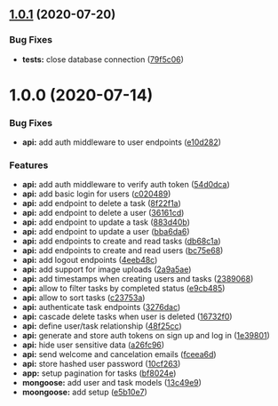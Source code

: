 ## [1.0.1](https://github.com/ferlopezm94/task-manager-api/compare/v1.0.0...v1.0.1) (2020-07-20)


### Bug Fixes

* **tests:** close database connection ([79f5c06](https://github.com/ferlopezm94/task-manager-api/commit/79f5c06bc8fa7e9c7273099b879df46713a93cb2))

# 1.0.0 (2020-07-14)


### Bug Fixes

* **api:** add auth middleware to user endpoints ([e10d282](https://github.com/ferlopezm94/task-manager-api/commit/e10d282292c4f860b241fbadda302562e8b68f59))


### Features

* **api:** add auth middleware to verify auth token ([54d0dca](https://github.com/ferlopezm94/task-manager-api/commit/54d0dcad438ad1c29d6c3b771cbb53207283d57f))
* **api:** add basic login for users ([c020489](https://github.com/ferlopezm94/task-manager-api/commit/c02048999d1ca50672a7b00adc5a17b86dc8e6aa))
* **api:** add endpoint to delete a task ([8f22f1a](https://github.com/ferlopezm94/task-manager-api/commit/8f22f1a818be21b5d5246b67d66736eafe57f870))
* **api:** add endpoint to delete a user ([36161cd](https://github.com/ferlopezm94/task-manager-api/commit/36161cd5c569263ec38131c886df8789ea67dfd1))
* **api:** add endpoint to update a task ([883d40b](https://github.com/ferlopezm94/task-manager-api/commit/883d40b29378e77d4910a7abf1e47e40e34cb9fe))
* **api:** add endpoint to update a user ([bba6da6](https://github.com/ferlopezm94/task-manager-api/commit/bba6da670b9e20c42cb1ecaf15d2f0a7b479c276))
* **api:** add endpoints to create and read tasks ([db68c1a](https://github.com/ferlopezm94/task-manager-api/commit/db68c1a417e5dd1ad60eb3d900c106858f618b9e))
* **api:** add endpoints to create and read users ([bc75e68](https://github.com/ferlopezm94/task-manager-api/commit/bc75e68b8cea8b74c118af9b88231ffb714726c5))
* **api:** add logout endpoints ([4eeb48c](https://github.com/ferlopezm94/task-manager-api/commit/4eeb48c990f7fa05d6b6ad2383e810ab802217a5))
* **api:** add support for image uploads ([2a9a5ae](https://github.com/ferlopezm94/task-manager-api/commit/2a9a5ae2c98d72401d132a13c22f9b3945cc62cb))
* **api:** add timestamps when creating users and tasks ([2389068](https://github.com/ferlopezm94/task-manager-api/commit/23890687fe24bf0a3ff70ceecc7772789abd9829))
* **api:** allow to filter tasks by completed status ([e9cb485](https://github.com/ferlopezm94/task-manager-api/commit/e9cb485ecdcf0ef68d65d38c0c4719079beacab4))
* **api:** allow to sort tasks ([c23753a](https://github.com/ferlopezm94/task-manager-api/commit/c23753a96f5f3c8fdf8b9c9899323f1c314250ed))
* **api:** authenticate task endpoints ([3276dac](https://github.com/ferlopezm94/task-manager-api/commit/3276dac257e51b466252ee1f903e5c1314981d96))
* **api:** cascade delete tasks when user is deleted ([16732f0](https://github.com/ferlopezm94/task-manager-api/commit/16732f09e879c5d05f3d1e2cdd1ab3453d9d883c))
* **api:** define user/task relationship ([48f25cc](https://github.com/ferlopezm94/task-manager-api/commit/48f25cca87a9a879475e0db3911a31b2b502c4c2))
* **api:** generate and store auth tokens on sign up and log in ([1e39801](https://github.com/ferlopezm94/task-manager-api/commit/1e39801e40b44f9e669a6f675f75b98e1f26177a))
* **api:** hide user sensitive data ([a26fc96](https://github.com/ferlopezm94/task-manager-api/commit/a26fc96b9bb47acad07c55d7cb804bbb6bec9eaa))
* **api:** send welcome and cancelation emails ([fceea6d](https://github.com/ferlopezm94/task-manager-api/commit/fceea6d023fe088f2f1bedc96700040919beb114))
* **api:** store hashed user password ([10cf263](https://github.com/ferlopezm94/task-manager-api/commit/10cf26313f876ca96127df54cc113446b475a2ec))
* **app:** setup pagination for tasks ([bf8024e](https://github.com/ferlopezm94/task-manager-api/commit/bf8024e4ced85312884119752be75dadc474170e))
* **mongoose:** add user and task models ([13c49e9](https://github.com/ferlopezm94/task-manager-api/commit/13c49e96fc24edf5e05d060f93f77692d5b401eb))
* **moongoose:** add setup ([e5b10e7](https://github.com/ferlopezm94/task-manager-api/commit/e5b10e70a3c2cc309c77635929e54cedd8d11573))
